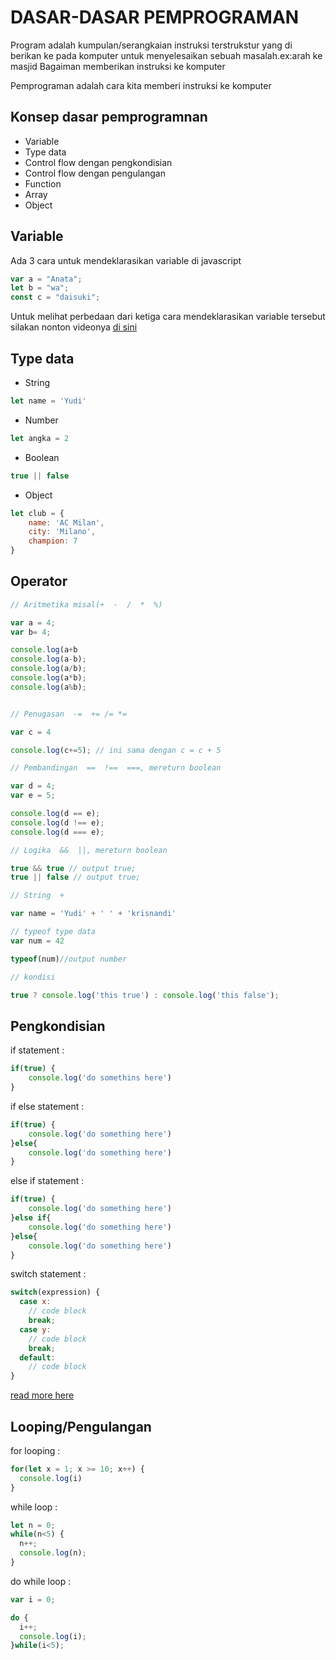 # DASAR-DASAR PEMPROGRAMAN

Program adalah kumpulan/serangkaian instruksi  terstrukstur yang di berikan ke pada komputer untuk menyelesaikan sebuah masalah.ex:arah ke masjid
Bagaiman memberikan instruksi ke komputer

Pemprograman adalah cara kita memberi instruksi ke komputer

## Konsep dasar pemprogramnan
- Variable
- Type data
- Control flow dengan pengkondisian
- Control flow dengan pengulangan
- Function
- Array
- Object

## Variable

Ada 3 cara untuk mendeklarasikan variable di javascript

```javascript
var a = "Anata";
let b = "wa";
const c = "daisuki";
```
Untuk melihat perbedaan dari ketiga cara mendeklarasikan variable tersebut silakan nonton videonya [di sini](https://www.youtube.com/watch?v=7HDgJScwIrI)

## Type data

- String
```javascript
let name = 'Yudi'
```

- Number
```javascript
let angka = 2
```

- Boolean
```javascript
true || false
```
- Object
```javascript
let club = {
    name: 'AC Milan',
    city: 'Milano',
    champion: 7
}
```
## Operator

```javascript
// Aritmetika misal(+  -  /  *  %)

var a = 4;
var b= 4;

console.log(a+b
console.log(a-b);
console.log(a/b);
console.log(a*b);
console.log(a%b);


// Penugasan  -=  += /= *=

var c = 4

console.log(c+=5); // ini sama dengan c = c + 5

// Pembandingan  ==  !==  ===, mereturn boolean

var d = 4;
var e = 5;

console.log(d == e);
console.log(d !== e);
console.log(d === e);

// Logika  &&  ||, mereturn boolean

true && true // output true;
true || false // output true;

// String  +

var name = 'Yudi' + ' ' + 'krisnandi'

// typeof type data
var num = 42

typeof(num)//output number

// kondisi

true ? console.log('this true') : console.log('this false');
```

## Pengkondisian

if statement :

```javascript
if(true) {
    console.log('do somethins here')
}
```

if else statement :

```javascript
if(true) {
    console.log('do something here')
}else{
    console.log('do something here')
}
```

else if statement :


```javascript
if(true) {
    console.log('do something here')
}else if{
    console.log('do something here')
}else{
    console.log('do something here')
}
```

switch statement :
```javascript
switch(expression) {
  case x:
    // code block
    break;
  case y:
    // code block
    break;
  default:
    // code block
}
```

[read more here](https://www.w3schools.com/js/)

## Looping/Pengulangan

for looping :

```javascript
for(let x = 1; x >= 10; x++) {
  console.log(i)
}
```

while loop :

```javascript
let n = 0;
while(n<5) {
  n++;
  console.log(n);
}
```

do while loop :


```javascript
var i = 0;

do {
  i++;
  console.log(i);
}while(i<5);
```




